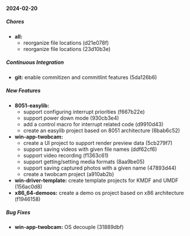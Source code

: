 #### 2024-02-20

##### Chores

* **all:**
  *  reorganize file locations (d21e078f)
  *  reorganize file locations (23d10b3e)

##### Continuous Integration

* **git:**  enable commitizen and commitlint features (5da126b6)

##### New Features

* **8051-easylib:**
  *  support configuring interrupt priorities (f667b22e)
  *  support power down mode (930cb3e4)
  *  add a control macro for interrupt related code (d9910d43)
  *  create an easylib project based on 8051 architecture (6bab6c52)
* **win-app-twobcam:**
  *  create a UI project to support render preview data (5cb279f7)
  *  support saving videos with given file names (ddf62cf6)
  *  support video recording (f1363c61)
  *  support getting/setting media formats (8aa9be05)
  *  support saving captured photos with a given name (47893d44)
  *  create a twobcam project (a910ab2b)
* **win-driver-template:**  create template projects for KMDF and UMDF (156ac0d8)
* **x86_64-demoos:**  create a demo os project based on x86 architecture (f1946158)

##### Bug Fixes

* **win-app-twobcam:**  OS decouple (31889dbf)

